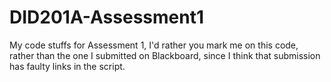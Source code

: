 # DID201A-Assessment1
My code stuffs for Assessment 1, I'd rather you mark me on this code, rather than the one I submitted on Blackboard, since I think that submission has faulty links in the script.
